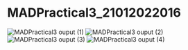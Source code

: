 # MADPractical3_21012022016
![MADPractical3 ouput (1)](https://user-images.githubusercontent.com/110801506/191063346-0a836e68-4f38-446e-80c9-d644712a469e.jpeg)
![MADPractical3 ouput (2)](https://user-images.githubusercontent.com/110801506/191063361-75706a07-5d8b-451f-a9ce-2e11c6e5bf71.jpeg)
![MADPractical3 ouput (3)](https://user-images.githubusercontent.com/110801506/191063382-ef46bcad-18b9-4680-9c7d-3ac838c133a5.jpeg)
![MADPractical3 ouput (4)](https://user-images.githubusercontent.com/110801506/191063403-74e9a42a-b171-44e5-8098-0a61b87b66d1.jpeg)
